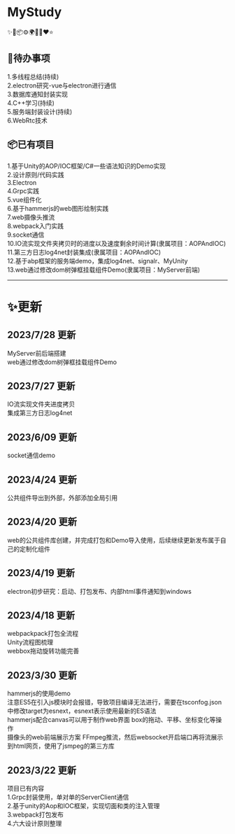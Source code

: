 # MyStudy 
✨🌈📦⚙️🌍🎨🔨❤️⭐

## 🔨待办事项      
1.多线程总结(持续)    
2.electron研究-vue与electron进行通信   
3.数据库通知封装实现    
4.C++学习(持续)  
5.服务端封装设计(持续)  
6.WebRtc技术  

## 📦已有项目
1.基于Unity的AOP/IOC框架/C#一些语法知识的Demo实现  
2.设计原则/代码实践  
3.Electron    
4.Grpc实践  
5.vue组件化  
6.基于hammerjs的web图形绘制实践  
7.web摄像头推流  
8.webpack入门实践   
9.socket通信  
10.IO流实现文件夹拷贝时的进度以及速度剩余时间计算(隶属项目：AOPAndIOC)  
11.第三方日志log4net封装集成(隶属项目：AOPAndIOC)  
12.基于abp框架的服务端demo，集成log4net、signalr、MyUnity  
13.web通过修改dom树弹框挂载组件Demo(隶属项目：MyServer前端)  

---------------------------------------------------
# ✨更新
## 2023/7/28 更新  
MyServer前后端搭建  
web通过修改dom树弹框挂载组件Demo

## 2023/7/27 更新  
IO流实现文件夹进度拷贝  
集成第三方日志log4net

## 2023/6/09 更新  
socket通信demo

## 2023/4/24 更新
公共组件导出到外部，外部添加全局引用

## 2023/4/20 更新
web的公共组件库创建，并完成打包和Demo导入使用，后续继续更新发布属于自己的定制化组件

## 2023/4/19 更新
electron初步研究：启动、打包发布、内部html事件通知到windows

## 2023/4/18 更新
webpackpack打包全流程  
Unity流程图梳理  
webbox拖动旋转功能完善

## 2023/3/30 更新
hammerjs的使用demo  
注意ES5在引入js模块时会报错，导致项目编译无法进行，需要在tsconfog.json中修改target为esnext，esnext表示使用最新的ES语法  
hammerjs配合canvas可以用于制作web界面 box的拖动、平移、坐标变化等操作  
摄像头的web前端展示方案
FFmpeg推流，然后websocket开启端口再将流展示到html网页，使用了jsmpeg的第三方库

## 2023/3/22 更新  
项目已有内容  
1.Grpc封装使用，单对单的ServerClient通信  
2.基于unity的Aop和IOC框架，实现切面和类的注入管理  
3.webpack打包发布  
4.六大设计原则整理  

